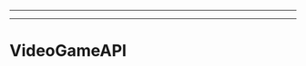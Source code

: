 -------------------------------------------------------------------------
-------------------------------------------------------
# VideoGameAPI
